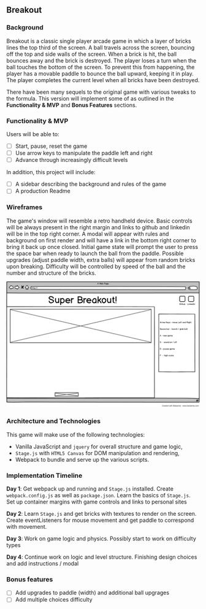 ## Breakout

### Background

Breakout is a classic single player arcade game in which a layer of bricks lines the top third of the screen. A ball travels across the screen, bouncing off the top and side walls of the screen. When a brick is hit, the ball bounces away and the brick is destroyed. The player loses a turn when the ball touches the bottom of the screen. To prevent this from happening, the player has a movable paddle to bounce the ball upward, keeping it in play. The player completes the current level when all bricks have been destroyed.

There have been many sequels to the original game with various tweaks to the formula. This version will implement some of as outlined in the **Functionality & MVP** and **Bonus Features** sections.  


### Functionality & MVP  

Users will be able to:

- [ ] Start, pause, reset the game
- [ ] Use arrow keys to manipulate the paddle left and right
- [ ] Advance through increasingly difficult levels

In addition, this project will include:

- [ ] A sidebar describing the background and rules of the game
- [ ] A production Readme

### Wireframes

The game's window will resemble a retro handheld device. Basic controls will be always present in the right margin and links to github and linkedin will be in the top right corner. A modal will appear with rules and background on first render and will have a link in the bottom right corner to bring it back up once closed. Initial game state will prompt the user to press the space bar when ready to launch the ball from the paddle. Possible upgrades (adjust paddle width, extra balls) will appear from random bricks upon breaking. Difficulty will be controlled by speed of the ball and the number  and structure of the bricks.

![wireframes](images/Layout.png)

### Architecture and Technologies


This game will make use of the following technologies:

- Vanilla JavaScript and `jquery` for overall structure and game logic,
- `Stage.js` with `HTML5 Canvas` for DOM manipulation and rendering,
- Webpack to bundle and serve up the various scripts.



### Implementation Timeline

**Day 1**: Get webpack up and running and `Stage.js` installed.  Create `webpack.config.js` as well as `package.json`. Learn the basics of `Stage.js`. Set up container margins with game controls and links to personal sites


**Day 2**: Learn `Stage.js` and get bricks with textures to render on the screen. Create eventListeners for
  mouse movement and get paddle to correspond with movement.


**Day 3**: Work on game logic and physics. Possibly start to work on difficulty types


**Day 4**: Continue work on logic and level structure. Finishing design choices and add instructions / modal



### Bonus features


- [ ] Add upgrades to paddle (width) and additional ball upgrages
- [ ] Add multiple choices difficulty
